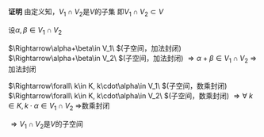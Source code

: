 **证明**
由定义知，$V_1\cap V_2$是$V$的子集
即$V_1\cap V_2\subset V$

设$\alpha,\beta\in V_1\cap V_2$

$\Rightarrow\alpha+\beta\in V_1\ $(子空间，加法封闭)
$\Rightarrow\alpha+\beta\in V_2\ $(子空间，加法封闭)
$\Rightarrow\alpha+\beta\in V_1\cap V_2$
$\Rightarrow$加法封闭

$\Rightarrow\forall\ k\in K, k\cdot\alpha\in V_1\ $(子空间，数乘封闭)
$\Rightarrow\forall\ k\in K, k\cdot\alpha\in V_2\ $(子空间，数乘封闭)
$\Rightarrow\forall\ k\in K, k\cdot\alpha\in 
V_1\cap V_2$
$\Rightarrow$数乘封闭

$\Rightarrow V_1\cap V_2$是$V$的子空间